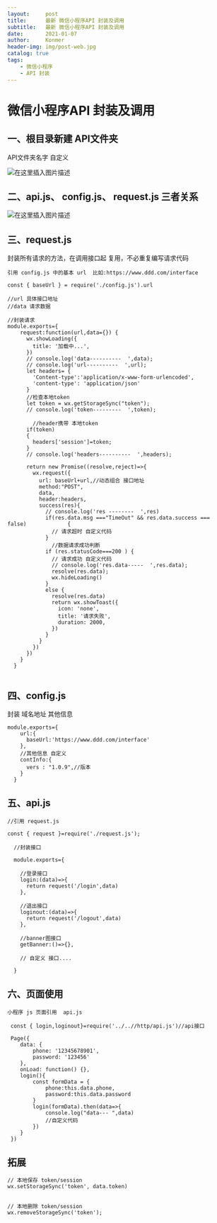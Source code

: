 ```yaml
---
layout:     post
title:      最新 微信小程序API 封装及调用
subtitle:   最新 微信小程序API 封装及调用
date:       2021-01-07
author:     Konmer
header-img: img/post-web.jpg
catalog: true
tags:
    - 微信小程序
    - API 封装
---
```



# 微信小程序API 封装及调用

## 一、根目录新建 API文件夹 

API文件夹名字 自定义  

![在这里插入图片描述](https://img-blog.csdnimg.cn/20210107144841776.png)


## 二、api.js、 config.js、 request.js 三者关系
![在这里插入图片描述](https://img-blog.csdnimg.cn/20210107144849134.jpg?x-oss-process=image/watermark,type_ZmFuZ3poZW5naGVpdGk,shadow_10,text_aHR0cHM6Ly9ibG9nLmNzZG4ubmV0L3dlaXhpbl80NDY2NjExNg==,size_16,color_FFFFFF,t_70)

## 三、request.js

封装所有请求的方法，在调用接口起 复用，不必重复编写请求代码

```
引用 config.js 中的基本 url  比如:https://www.ddd.com/interface

const { baseUrl } = require('./config.js').url

//url 具体接口地址
//data 请求数据

//封装请求
module.exports={
    request:function(url,data={}) {
      wx.showLoading({
        title: '加载中...',
      })
      // console.log('data----------  ',data);
      // console.log('url----------  ',url);
      let headers= {
        'Content-type':'application/x-www-form-urlencoded',
        'content-type': 'application/json'
      }
      //检查本地token
      let token = wx.getStorageSync("token");
      // console.log('token---------  ',token);
		
		//header携带 本地token
      if(token)
      {
        headers['session']=token;
      }
      // console.log('headers----------  ',headers);
      
      return new Promise((resolve,reject)=>{
        wx.request({
          url: baseUrl+url,//动态组合 接口地址
          method:"POST",
          data,
          header:headers,
          success(res){
            // console.log('res --------  ',res)
            if(res.data.msg ==="TimeOut" && res.data.success === false)             {
              // 请求超时 自定义代码
            }
              //数据请求成功判断
            if (res.statusCode===200 ) {
              // 请求成功 自定义代码
              // console.log('res.data-----  ',res.data);
              resolve(res.data);
              wx.hideLoading()
            }
            else {
              resolve(res.data)
              return wx.showToast({
                icon: 'none',
                title: '请求失败',
                duration: 2000,
              })
            }
          }
        })
      })
    }
  }


```

## 四、config.js

封装  域名地址 其他信息

```
module.exports={
    url:{
      baseUrl:'https://www.ddd.com/interface'
    },
    //其他信息 自定义
    contInfo:{
      vers : "1.0.9",//版本
    }
  }
```

## 五、api.js

```
//引用 request.js

const { request }=require('./request.js');

  //封装接口

  module.exports={

    //登录接口
    login:(data)=>{
      return request('/login',data)
    },

    //退出接口
    loginout:(data)=>{
      return request('/logout',data)
    },

    //banner图接口
    getBanner:()=>{},

    // 自定义 接口....

  }
```

## 六、页面使用

```
小程序 js 页面引用  api.js

 const { login,loginout}=require('../..//http/api.js')//api接口
 
 Page({
  	data: {
        phone: '12345678901',
        password: '123456'
    },
    onLoad: function() {},
    login(){
    	const formData = {
    		phone:this.data.phone,
    		password:this.data.password
    	}
    	login(formData).then(data=>{
    		console.log("data--- ",data)
    		//自定义代码
    	})
    }
 })

```

## 拓展

```
// 本地保存 token/session
wx.setStorageSync('token', data.token)


// 本地删除 token/session
wx.removeStorageSync('token');
```





